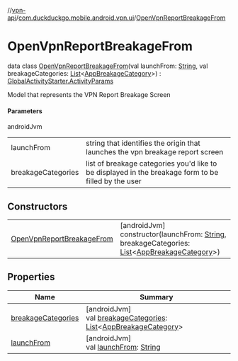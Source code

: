 //[vpn-api](../../../index.md)/[com.duckduckgo.mobile.android.vpn.ui](../index.md)/[OpenVpnReportBreakageFrom](index.md)

# OpenVpnReportBreakageFrom

data class [OpenVpnReportBreakageFrom](index.md)(val launchFrom: [String](https://kotlinlang.org/api/latest/jvm/stdlib/kotlin/-string/index.html), val breakageCategories: [List](https://kotlinlang.org/api/latest/jvm/stdlib/kotlin.collections/-list/index.html)&lt;[AppBreakageCategory](../-app-breakage-category/index.md)&gt;) : [GlobalActivityStarter.ActivityParams](../../../../navigation-api/navigation-api/com.duckduckgo.navigation.api/-global-activity-starter/-activity-params/index.md)

Model that represents the VPN Report Breakage Screen

#### Parameters

androidJvm

| | |
|---|---|
| launchFrom | string that identifies the origin that launches the vpn breakage report screen |
| breakageCategories | list of breakage categories you'd like to be displayed in the breakage form to be filled by the user |

## Constructors

| | |
|---|---|
| [OpenVpnReportBreakageFrom](-open-vpn-report-breakage-from.md) | [androidJvm]<br>constructor(launchFrom: [String](https://kotlinlang.org/api/latest/jvm/stdlib/kotlin/-string/index.html), breakageCategories: [List](https://kotlinlang.org/api/latest/jvm/stdlib/kotlin.collections/-list/index.html)&lt;[AppBreakageCategory](../-app-breakage-category/index.md)&gt;) |

## Properties

| Name | Summary |
|---|---|
| [breakageCategories](breakage-categories.md) | [androidJvm]<br>val [breakageCategories](breakage-categories.md): [List](https://kotlinlang.org/api/latest/jvm/stdlib/kotlin.collections/-list/index.html)&lt;[AppBreakageCategory](../-app-breakage-category/index.md)&gt; |
| [launchFrom](launch-from.md) | [androidJvm]<br>val [launchFrom](launch-from.md): [String](https://kotlinlang.org/api/latest/jvm/stdlib/kotlin/-string/index.html) |
